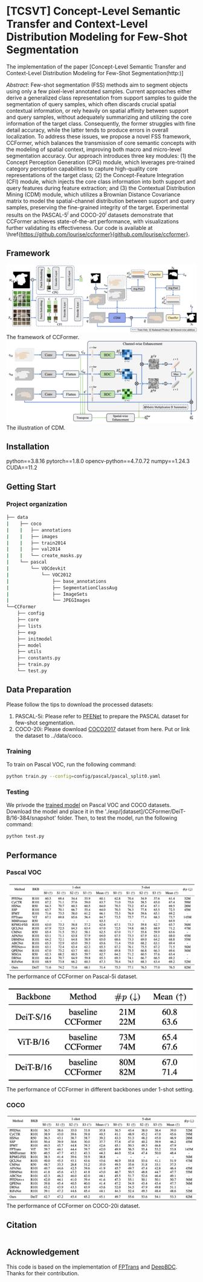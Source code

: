 # [TCSVT] Concept-Level Semantic Transfer and Context-Level Distribution Modeling for Few-Shot Segmentation

The implementation of the paper [Concept-Level Semantic Transfer and Context-Level Distribution Modeling for Few-Shot Segmentation(http:)]

_Abstract_:
Few-shot segmentation (FSS) methods aim to segment objects using only a few pixel-level annotated samples. 
Current approaches either derive a generalized class representation from support samples to guide the segmentation of query samples, which often discards crucial spatial contextual information, or rely heavily on spatial affinity between support and query samples, without adequately summarizing and utilizing the core information of the target class. Consequently, the former struggles with fine detail accuracy, while the latter tends to produce errors in overall localization.
To address these issues, we propose a novel FSS framework, CCFormer, which balances the transmission of core semantic concepts with the modeling of spatial context, improving both macro and micro-level segmentation accuracy. Our approach introduces three key modules: (1) the Concept Perception Generation (CPG) module, which leverages pre-trained category perception capabilities to capture high-quality core representations of the target class; (2) the Concept-Feature Integration (CFI) module, which injects the core class information into both support and query features during feature extraction; and (3) the Contextual Distribution Mining (CDM) module, which utilizes a Brownian Distance Covariance matrix to model the spatial-channel distribution between support and query samples, preserving the fine-grained integrity of the target.
Experimental results on the PASCAL-$5^i$ and COCO-$20^i$ datasets demonstrate that CCFormer achieves state-of-the-art performance, with visualizations further validating its effectiveness. Our code is available at \href{https://github.com/lourise/ccformer}{github.com/lourise/ccformer}.

## Framework
![CCFormer](fig/framework.png)
The framework of CCFormer.
![CDM](fig/CDM.png)
The illustration of CDM.
## Installation
python==3.8.16
pytorch==1.8.0
opencv-python==4.7.0.72
numpy==1.24.3
CUDA==11.2

## Getting Start
### Project organization
```bash
├── data
|    ├── coco
|    |   ├── annotations
|    |   ├── images
|    |   ├── train2014
|    |   ├── val2014
|    |   └── create_masks.py
|    └── pascal
|        └── VOCdevkit
|            └── VOC2012
|                ├── base_annotations
|                ├── SegmentationClassAug
|                ├── ImageSets
|                └── JPEGImages
└──CCFormer
    ├── config
    ├── core
    ├── lists
    ├── exp
    ├── initmodel
    ├── model
    ├── utils
    ├── constants.py
    ├── train.py
    └── test.py

```

## Data Preparation

 Please follow the tips to download the processed datasets:
1. PASCAL-5i: Please refer to [PFENet](https://github.com/dvlab-research/PFENet) to prepare the PASCAL dataset for few-shot segmentation.
2. COCO-20i: Please download [COCO2017](https://cocodataset.org/#download) dataset from here. Put or link the dataset to ../data/coco.

### Training
To train on Pascal VOC, run the following command:
```bash
python train.py --config=config/pascal/pascal_split0.yaml
```
### Testing
We privode the [trained model](https://drive.google.com/drive/folders/1JAGkDEZXkylMRwrgaV27VXcY3eBiFxET?usp=sharing) on Pascal VOC and COCO datasets.
Download the model and place it in the './exp/[dataset]/CCFormer/DeiT-B/16-384/snapshot' folder.
Then, to test the model, run the following command:
```bash
python test.py
```

## Performance
### Pascal VOC
![Pascal VOC](fig/pascal_result.png)
The performance of CCFormer on Pascal-5i dataset.

![Pascal VOC](fig/backbone_result.png)
The performance of CCFormer in different backbones under 1-shot setting.

### COCO
![COCO](fig/coco_result.png)
The performance of CCFormer on COCO-20i dataset.


## Citation
```

```

## Acknowledgement
This code is based on the implementation of [FPTrans](https://github.com/Jarvis73/FPTrans/tree/main)
and [DeepBDC](https://github.com/Jarvis73/FPTrans/tree/main). Thanks for their contribution.
